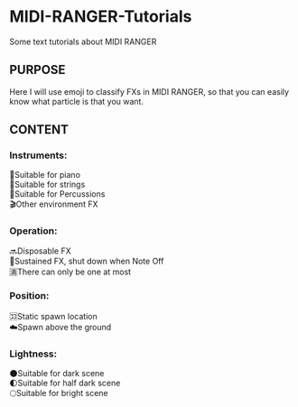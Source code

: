 # MIDI-RANGER-Tutorials
Some text tutorials about MIDI RANGER
## PURPOSE ##
Here I will use emoji to classify FXs in MIDI RANGER, so that you can easily know what particle is that you want.
## CONTENT ##
### Instruments:
:musical_keyboard:Suitable for piano  
:violin:Suitable for strings  
:drum:Suitable for Percussions  
:clapper:Other environment FX
### Operation:
:soon:Disposable FX  
:arrows_counterclockwise:Sustained FX, shut down when Note Off  
:u6e80:There can only be one at most  
### Position:
:koko:Static spawn location  
:cloud:Spawn above the ground  
### Lightness:
:new_moon:Suitable for dark scene  
:first_quarter_moon:Suitable for half dark scene  
:full_moon:Suitable for bright scene  
  
